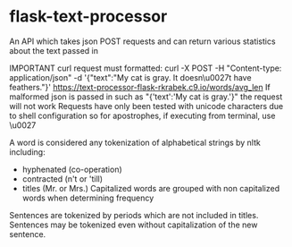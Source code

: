 # flask-text-processor
An API which takes json POST requests and can return various statistics about the text passed in

IMPORTANT
curl request must formatted:
curl -X POST -H "Content-type: application/json" -d '{"text":"My cat is gray. It doesn\u0027t have feathers."}' https://text-processor-flask-rkrabek.c9.io/words/avg_len
If malformed json is passed in such as "{'text':'My cat is gray.'}" the request will not work
Requests have only been tested with unicode characters due to shell configuration so for apostrophes, if executing from terminal, use \u0027

A word is considered any tokenization of alphabetical strings by nltk including:
- hyphenated (co-operation)
- contracted (n't or 'till)
- titles (Mr. or Mrs.)
Capitalized words are grouped with non capitalized words when determining frequency

Sentences are tokenized by periods which are not included in titles. 
Sentences may be tokenized even without capitalization of the new sentence.